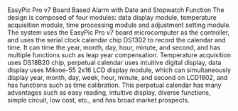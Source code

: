 ### 
EasyPic Pro v7 Board Based Alarm with Date and Stopwatch Function 
The design is composed of four modules: data display module, temperature acquisition module, time processing module and adjustment setting module. The system uses the EasyPic Pro v7 board microcomputer as the controller, and uses the serial clock calendar chip DS1302 to record the calendar and time. It can time the year, month, day, hour, minute, and second, and has multiple functions such as leap year compensation. Temperature acquisition uses DS18B20 chip, perpetual calendar uses intuitive digital display, data display uses Mikroe-55 2x16 LCD display module, which can simultaneously display year, month, day, week, hour, minute, and second on LCD1602, and has functions such as time calibration. This perpetual calendar has many advantages such as easy reading, intuitive display, diverse functions, simple circuit, low cost, etc., and has broad market prospects.
